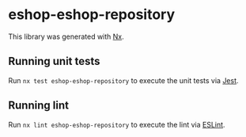 # eshop-eshop-repository

This library was generated with [Nx](https://nx.dev).

## Running unit tests

Run `nx test eshop-eshop-repository` to execute the unit tests via [Jest](https://jestjs.io).

## Running lint

Run `nx lint eshop-eshop-repository` to execute the lint via [ESLint](https://eslint.org/).
